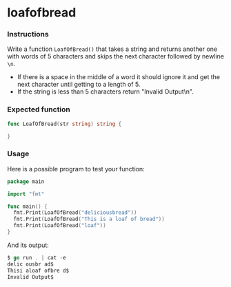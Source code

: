 # loafofbread

### Instructions

Write a function `LoafOfBread()` that takes a string and returns another one with words of 5 characters and skips the next character followed by newline `\n`.

- If there is a space in the middle of a word it should ignore it and get the next character until getting to a length of 5.
- If the string is less than 5 characters return "Invalid Output\n".

### Expected function

```go
func LoafOfBread(str string) string {

}
```

### Usage

Here is a possible program to test your function:

```go
package main

import "fmt"

func main() {
  fmt.Print(LoafOfBread("deliciousbread"))
  fmt.Print(LoafOfBread("This is a loaf of bread"))
  fmt.Print(LoafOfBread("loaf"))
}
```

And its output:

```go
$ go run . | cat -e
delic ousbr ad$
Thisi aloaf ofbre d$
Invalid Output$
```
